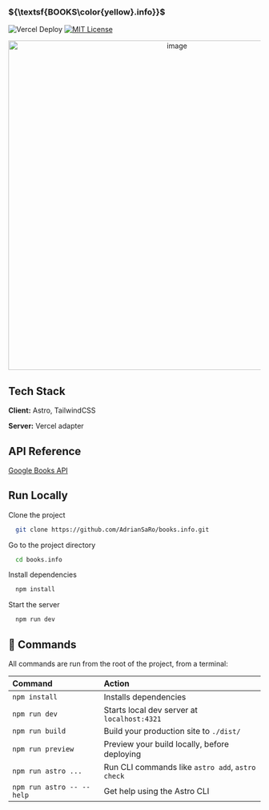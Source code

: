 ### ${\textsf{BOOKS\color{yellow}.info}}$

![Vercel Deploy](https://deploy-badge.vercel.app/vercel/books-info-prod) [![MIT License](https://img.shields.io/badge/License-MIT-green.svg)](https://choosealicense.com/licenses/mit/)

<p align="center">
  <img width="658" alt="image" src="https://github.com/user-attachments/assets/9748bea9-0808-4371-a016-ef5127e0adde">
</p>

## Tech Stack

**Client:** Astro, TailwindCSS

**Server:** Vercel adapter

## API Reference

[Google Books API](https://developers.google.com/books/docs/v1/reference/volumes/list?hl=es-419)

## Run Locally

Clone the project

```bash
  git clone https://github.com/AdrianSaRo/books.info.git
```

Go to the project directory

```bash
  cd books.info
```

Install dependencies

```bash
  npm install
```

Start the server

```bash
  npm run dev
```


## 🧞 Commands

All commands are run from the root of the project, from a terminal:

| Command                   | Action                                           |
| :------------------------ | :----------------------------------------------- |
| `npm install`             | Installs dependencies                            |
| `npm run dev`             | Starts local dev server at `localhost:4321`      |
| `npm run build`           | Build your production site to `./dist/`          |
| `npm run preview`         | Preview your build locally, before deploying     |
| `npm run astro ...`       | Run CLI commands like `astro add`, `astro check` |
| `npm run astro -- --help` | Get help using the Astro CLI                     |
